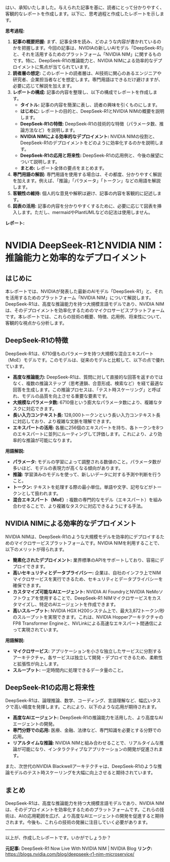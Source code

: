 はい、承知いたしました。与えられた記事を基に、読者にとって分かりやすく、客観的なレポートを作成します。以下に、思考過程と作成したレポートを示します。

**思考過程:**

1.  **記事の概要把握:** まず、記事全体を読み、どのような内容が書かれているのかを把握します。今回の記事は、NVIDIAの新しいAIモデル「DeepSeek-R1」と、それを活用するためのプラットフォーム「NVIDIA NIM」に関するものです。特に、DeepSeek-R1の推論能力と、NVIDIA NIMによる効率的なデプロイメントに焦点が当てられています。
2.  **読者層の想定:** このレポートの読者層は、AI技術に関心のあるエンジニアや研究者、企業担当者などを想定します。専門用語はできるだけ避けますが、必要に応じて解説を加えます。
3.  **レポートの構成:** 記事の内容を整理し、以下の構成でレポートを作成します。
    *   **タイトル:** 記事の内容を簡潔に表し、読者の興味を引くものにします。
    *   **はじめに:** レポートの目的と、DeepSeek-R1とNVIDIA NIMの概要を説明します。
    *   **DeepSeek-R1の特徴:** DeepSeek-R1の技術的な特徴（パラメータ数、推論方法など）を説明します。
    *   **NVIDIA NIMによる効率的なデプロイメント:** NVIDIA NIMの役割と、DeepSeek-R1のデプロイメントをどのように効率化するのかを説明します。
    *   **DeepSeek-R1の応用と将来性:** DeepSeek-R1の応用例と、今後の展望について説明します。
    *   **まとめ:** レポート全体の要点をまとめます。
4.  **専門用語の解説:** 専門用語を使用する場合は、その都度、分かりやすく解説を加えます。例えば、「推論」「パラメータ」「トークン」などの用語を解説します。
5.  **客観性の維持:** 個人的な意見や解釈は避け、記事の内容を客観的に記述します。
6.  **図表の活用:** 記事の内容を分かりやすくするために、必要に応じて図表を挿入します。ただし、mermaidやPlantUMLなどの記法は使用しません。

**レポート:**

# NVIDIA DeepSeek-R1とNVIDIA NIM：推論能力と効率的なデプロイメント

## はじめに

本レポートでは、NVIDIAが発表した最新のAIモデル「DeepSeek-R1」と、それを活用するためのプラットフォーム「NVIDIA NIM」について解説します。DeepSeek-R1は、高度な推論能力を持つ大規模言語モデルであり、NVIDIA NIMは、そのデプロイメントを効率化するためのマイクロサービスプラットフォームです。本レポートでは、これらの技術の概要、特徴、応用例、将来性について、客観的な視点から分析します。

## DeepSeek-R1の特徴

DeepSeek-R1は、6710億ものパラメータを持つ大規模な混合エキスパート（MoE）モデルです。このモデルは、従来のモデルと比較して、以下の点で優れています。

*   **高度な推論能力:** DeepSeek-R1は、質問に対して直接的な回答を返すのではなく、複数の推論ステップ（思考連鎖、合意形成、検索など）を経て最適な回答を生成します。この推論プロセスは、「テスト時スケーリング」と呼ばれ、モデルの品質を向上させる重要な要素です。
*   **大規模なパラメータ数:** 6710億という膨大なパラメータ数により、複雑なタスクに対応できます。
*   **長い入力コンテキスト長:** 128,000トークンという長い入力コンテキスト長に対応しており、より複雑な文脈を理解できます。
*   **エキスパートの活用:** 各層に256個のエキスパートを持ち、各トークンを8つのエキスパートに並列にルーティングして評価します。これにより、より効率的な推論が可能になります。

**用語解説:**

*   **パラメータ:** モデルの学習によって調整される数値のこと。パラメータ数が多いほど、モデルの表現力が高くなる傾向があります。
*   **推論:** 学習済みのモデルを使って、新しいデータに対する予測や判断を行うこと。
*   **トークン:** テキストを処理する際の最小単位。単語や文字、記号などがトークンとして扱われます。
*   **混合エキスパート（MoE）:** 複数の専門的なモデル（エキスパート）を組み合わせることで、より複雑なタスクに対応できるようにする手法。

## NVIDIA NIMによる効率的なデプロイメント

NVIDIA NIMは、DeepSeek-R1のような大規模モデルを効率的にデプロイするためのマイクロサービスプラットフォームです。NVIDIA NIMを利用することで、以下のメリットが得られます。

*   **簡素化されたデプロイメント:** 業界標準のAPIをサポートしており、容易にデプロイできます。
*   **高いセキュリティとデータプライバシー:** 企業は、自社のインフラ上でNIMマイクロサービスを実行できるため、セキュリティとデータプライバシーを確保できます。
*   **カスタマイズ可能なAIエージェント:** NVIDIA AI FoundryとNVIDIA NeMoソフトウェアを使用することで、DeepSeek-R1 NIMマイクロサービスをカスタマイズし、特定のAIエージェントを作成できます。
*   **高いスループット:** NVIDIA HGX H200システム上で、最大3,872トークン/秒のスループットを実現できます。これは、NVIDIA HopperアーキテクチャのFP8 Transformer Engineと、NVLinkによる高速なエキスパート間通信によって実現されています。

**用語解説:**

*   **マイクロサービス:** アプリケーションを小さな独立したサービスに分割するアーキテクチャ。各サービスは独立して開発・デプロイできるため、柔軟性と拡張性が向上します。
*   **スループット:** 一定時間内に処理できるデータ量のこと。

## DeepSeek-R1の応用と将来性

DeepSeek-R1は、論理推論、数学、コーディング、言語理解など、幅広いタスクで高い精度を発揮します。これにより、以下のような応用が期待されます。

*   **高度なAIエージェント:** DeepSeek-R1の推論能力を活用した、より高度なAIエージェントの開発。
*   **専門分野での応用:** 医療、金融、法律など、専門知識を必要とする分野での応用。
*   **リアルタイムな推論:** NVIDIA NIMと組み合わせることで、リアルタイムな推論が可能になり、インタラクティブなアプリケーションの開発が促進されます。

また、次世代のNVIDIA Blackwellアーキテクチャは、DeepSeek-R1のような推論モデルのテスト時スケーリングを大幅に向上させると期待されています。

## まとめ

DeepSeek-R1は、高度な推論能力を持つ大規模言語モデルであり、NVIDIA NIMは、そのデプロイメントを効率化するためのプラットフォームです。これらの技術は、AIの応用範囲を広げ、より高度なAIエージェントの開発を促進すると期待されます。今後も、これらの技術の発展に注目していく必要があります。

---

以上が、作成したレポートです。いかがでしょうか？


**元記事:** DeepSeek-R1 Now Live With NVIDIA NIM | NVIDIA Blog
**リンク:** https://blogs.nvidia.com/blog/deepseek-r1-nim-microservice/